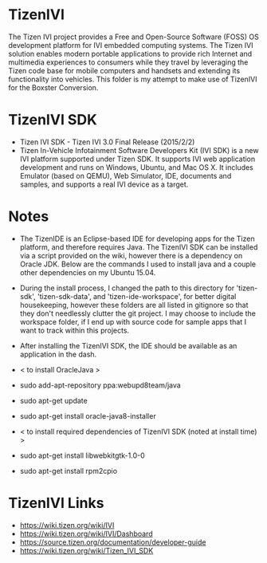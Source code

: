 # TizenIVI
The Tizen IVI project provides a Free and Open-Source Software (FOSS) OS development platform for IVI embedded computing systems.  The Tizen IVI solution enables modern portable applications to provide rich Internet and multimedia experiences to consumers while they travel by leveraging the Tizen code base for mobile computers and handsets and extending its functionality into vehicles.  This folder is my attempt to make use of TizenIVI for the Boxster Conversion.


# TizenIVI SDK
* Tizen IVI SDK - Tizen IVI 3.0 Final Release (2015/2/2)
* Tizen In-Vehicle Infotainment Software Developers Kit (IVI SDK) is a new IVI platform supported under Tizen SDK. It supports IVI web application development and runs on Windows, Ubuntu, and Mac OS X. It includes Emulator (based on QEMU), Web Simulator, IDE, documents and samples, and supports a real IVI device as a target.


# Notes
* The TizenIDE is an Eclipse-based IDE for developing apps for the Tizen platform, and therefore requires Java.  The TizenIVI SDK can be installed via a script provided on the wiki, however there is a dependency on Oracle JDK.  Below are the commands I used to install java and a couple other dependencies on my Ubuntu 15.04.  
* During the install process, I changed the path to this directory for 'tizen-sdk', 'tizen-sdk-data', and 'tizen-ide-workspace', for better digital housekeeping, however these folders are all listed in gitignore so that they don't needlessly clutter the git project.  I may choose to include the workspace folder, if I end up with source code for sample apps that I want to track within this projects.
* After installing the TizenIVI SDK, the IDE should be available as an application in the dash.  

* < to install OracleJava >
* sudo add-apt-repository ppa:webupd8team/java
* sudo apt-get update
* sudo apt-get install oracle-java8-installer
* < to install required dependencies of TizenIVI SDK (noted at install time) >
* sudo apt-get install libwebkitgtk-1.0-0
* sudo apt-get install rpm2cpio


# TizenIVI Links
* https://wiki.tizen.org/wiki/IVI
* https://wiki.tizen.org/wiki/IVI/Dashboard
* https://source.tizen.org/documentation/developer-guide
* https://wiki.tizen.org/wiki/Tizen_IVI_SDK


